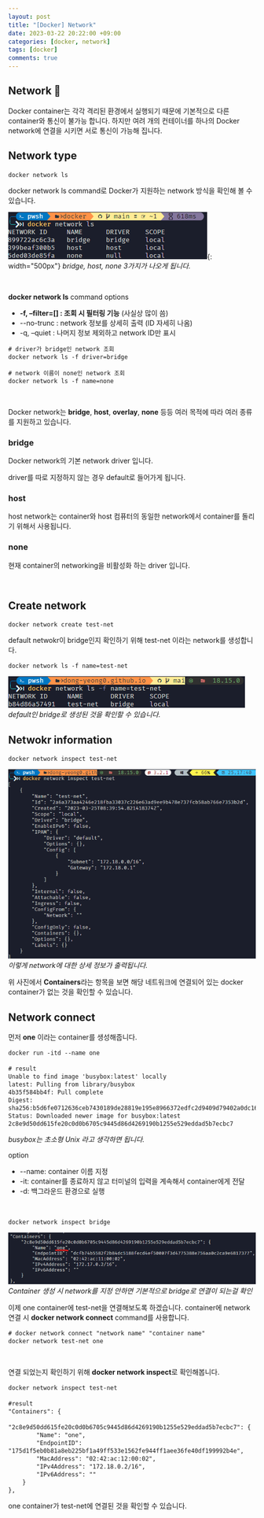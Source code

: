 ```yaml
---
layout: post
title: "[Docker] Network"
date: 2023-03-22 20:22:00 +09:00
categories: [docker, network]
tags: [docker]
comments: true
---
```


## Network 🤔

Docker container는 각각 격리된 환경에서 실행되기 때문에 기본적으로 다른 container와 통신이 불가능 합니다. 하지만 여려 개의 컨테이너를 하나의 Docker network에 연결을 시키면 서로 통신이 가능해 집니다.

## Network type

```shell
docker network ls
```

docker network ls command로 Docker가 지원하는 network 방식을 확인해 볼 수 있습니다.

![Untitled](../../../assets/img/posts/docker/docker_network/docker-network-ls.png){: width="500px"}
_bridge, host, none 3가지가 나오게 됩니다._

<br />

**docker network ls** command options

- **-f, –filter=[] : 조회 시 필터링 기능** (사실상 많이 씀)
- --no-trunc : network 정보를 상세히 출력 (ID 자세히 나옴)
- -q, –quiet : 나머지 정보 제외하고 network ID만 표시

```shell
# driver가 bridge인 network 조회
docker network ls -f driver=bridge

# network 이름이 none인 network 조회
docker network ls -f name=none
```

<br />

Docker network는 **bridge**, **host**, **overlay**, **none** 등등 여러 목적에 따라 여러 종류를 지원하고 있습니다.

### bridge

Docker network의 기본 network driver 입니다. 

driver를 따로 지정하지 않는 경우 default로 들어가게 됩니다.

### host

host network는 container와 host 컴퓨터의 동일한 network에서 container를 돌리기 위해서 사용됩니다.

### none

현재 container의 networking을 비활성화 하는 driver 입니다.

<br />

## Create network

```shell
docker network create test-net
```
default netwokr이 bridge인지 확인하기 위해 test-net 이라는 network를 생성합니다.

```shell
docker network ls -f name=test-net
```

![Untitled](../../../assets/img/posts/docker/docker_network/docker-test-net-ls.png)
_default인 bridge로 생성된 것을 확인할 수 있습니다._

## Netwokr information 

```shell
docker network inspect test-net
```

![Untitled](../../../assets/img/posts/docker/docker_network/docker-network-inspect.png)
_이렇게 network에 대한 상세 정보가 출력됩니다._

위 사진에서 **Containers**라는 항목을 보면 해당 네트워크에 연결되어 있는 docker container가 없는 것을 확인할 수 있습니다.

## Network connect

먼저 **one** 이라는 container를 생성해줍니다.

```shell
docker run -itd --name one 

# result
Unable to find image 'busybox:latest' locally
latest: Pulling from library/busybox
4b35f584bb4f: Pull complete
Digest: sha256:b5d6fe0712636ceb7430189de28819e195e8966372edfc2d9409d79402a0dc16
Status: Downloaded newer image for busybox:latest
2c8e9d50dd615fe20c0d0b6705c9445d86d4269190b1255e529eddad5b7ecbc7
```

_busybox는 초소형 Unix 라고 생각하면 됩니다._

option

* --name: container 이름 지정
* -it: container를 종료하지 않고 터미널의 입력을 계속해서 container에게 전달
* -d: 백그라운드 환경으로 실행

<br/>

```shell
docker network inspect bridge
```

![Untitled](../../../assets/img/posts/docker/docker_network/one-network-connect.png)
_Container 생성 시 network를 지정 안하면 기본적으로 bridge로 연결이 되는걸 확인_

이제 one container에 test-net을 연결해보도록 하겠습니다. container에 network 연결 시 **docker network connect** command를 사용합니다.

```shell
# docker network connect "network name" "container name"
docker network test-net one
```

<br/>

연결 되었는지 확인하기 위해 **docker network inspect**로 확인해봅니다.

```shell
docker network inspect test-net

#result
"Containers": {
    "2c8e9d50dd615fe20c0d0b6705c9445d86d4269190b1255e529eddad5b7ecbc7": {
        "Name": "one",
        "EndpointID": "175d1f5eb0b81a8eb225bf1a49ff533e1562fe944ff1aee36fe40df199992b4e",     
        "MacAddress": "02:42:ac:12:00:02",
        "IPv4Address": "172.18.0.2/16",
        "IPv6Address": ""
    }
},
```

one container가 test-net에 연결된 것을 확인할 수 있습니다.
